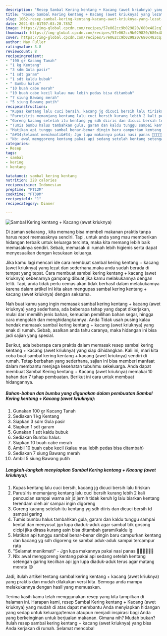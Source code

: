 ```yaml
---
description: "Resep Sambal Kering kentang + Kacang (awet kriuknya) yang lezat Untuk Jualan"
title: "Resep Sambal Kering kentang + Kacang (awet kriuknya) yang lezat Untuk Jualan"
slug: 1062-resep-sambal-kering-kentang-kacang-awet-kriuknya-yang-lezat-untuk-jualan
date: 2021-05-01T07:03:20.785Z
image: https://img-global.cpcdn.com/recipes/57e062cc9b029820/680x482cq70/sambal-kering-kentang-kacang-awet-kriuknya-foto-resep-utama.jpg
thumbnail: https://img-global.cpcdn.com/recipes/57e062cc9b029820/680x482cq70/sambal-kering-kentang-kacang-awet-kriuknya-foto-resep-utama.jpg
cover: https://img-global.cpcdn.com/recipes/57e062cc9b029820/680x482cq70/sambal-kering-kentang-kacang-awet-kriuknya-foto-resep-utama.jpg
author: May Fuller
ratingvalue: 3.8
reviewcount: 8
recipeingredient:
- "100 gr Kacang Tanah"
- "1 kg Kentang"
- "3 sdm Gula pasir"
- "1 sdt garam"
- "1 sdt kaldu bubuk"
- " Bumbu halus"
- "10 buah cabe merah"
- "10 buah cabe kecil kalau mau lebih pedas bisa ditambah"
- "7 siung Bawang merah"
- "5 siung Bawang putih"
recipeinstructions:
- "Kupas kentang lalu cuci bersih, kacang jg dicuci bersih lalu tiriskan"
- "Parut/iris memanjang kentang lalu cuci bersih kurang lebih 2 kali pencucian sampai warna air jd jernih tidak keruh lg lalu biarkan kentang terendam oleh air sampai ingin digoreng"
- "Goreng kacang setelah itu kentang yg sdh diiris dan dicuci bersih td sampai garing"
- "Tumis bumbu halus tambahkan gula, garam dan kaldu tunggu sampai kental dan menyusut jgn lupa diaduk-aduk agar sambal tdk gosong cicipi jika dirasa kurang asin bisa ditambah garam/kaldu lg"
- "Matikan api tunggu sambal benar-benar dingin baru campurkan kentang dan kacang yg sdh digoreng ke sambal aduk-aduk sampai tercampur rata"
- "&#34;Selamat menikmati&#34; Jgn lupa makannya pakai nasi panas 👌🏻👌🏻👌🏻"
- "Nb: awal menggoreng kentang pakai api sedang setelah kentang setengah garing kecilkan api jgn lupa diaduk-aduk terus agar matang merata 😊"
categories:
- Resep
tags:
- sambal
- kering
- kentang

katakunci: sambal kering kentang 
nutrition: 228 calories
recipecuisine: Indonesian
preptime: "PT12M"
cooktime: "PT39M"
recipeyield: "1"
recipecategory: Dinner

---
```



![Sambal Kering kentang + Kacang (awet kriuknya)](https://img-global.cpcdn.com/recipes/57e062cc9b029820/680x482cq70/sambal-kering-kentang-kacang-awet-kriuknya-foto-resep-utama.jpg)

Di zaman  sekarang , kita memang bisa membeli makanan praktis tanpa harus repot memasaknya sendiri. Tapi, untuk anda yang mau memberikan hidangan terbaik untuk keluarga tercinta, maka kita memang lebih baik memasaknya sendiri. Sebab, memasak di rumah lebih higienis serta dapat menyesuaikan dengan kesukaan keluarga.

Jika kamu lagi mencari ide cara membuat sambal kering kentang + kacang (awet kriuknya) yang lezat dan sederhana,maka anda sudah berada di tempat yang tepat. Cara membuat sambal kering kentang + kacang (awet kriuknya)  sebenarnya gampang dibuat jika kamu melakukannya dengan teliti. Tapi, anda tidak perlu cemas akan tidak berhasil dalam melakukannya 
karena dalam artikel ini kita akan mengupas sambal kering kentang + kacang (awet kriuknya) dengan seksama.  



Nah buat kamu yang ingin memasak sambal kering kentang + kacang (awet kriuknya) yang sederhana, ada beberapa tahap yang dapat dikerjakan, mulai dari memilih jenis bahan, kemudian pemilihan bahan segar, hingga cara mengolah dan menghidangkannya. Anda Tidak usah pusing kalau hendak memasak sambal kering kentang + kacang (awet kriuknya) yang enak di rumah. Sebab, asalkan anda  tahu caranya, maka hidangan ini bisa jadi sajian yang spesial.

Berikut, ada beberapa cara praktis  dalam memasak resep sambal kering kentang + kacang (awet kriuknya) yang siap dihidangkan. Kali ini, mari kita coba buat sambal kering kentang + kacang (awet kriuknya) sendiri di rumah. Tetap berbahan yang sederhana, sajian ini bisa memberi manfaat dalam membantu menjaga kesehatan tubuhmu sekeluarga. Anda dapat membuat Sambal Kering kentang + Kacang (awet kriuknya) memakai 10 bahan dan 7 tahap pembuatan. Berikut ini cara untuk membuat hidangannya.

<!--inarticleads1-->

##### Bahan-bahan dan bumbu yang digunakan dalam pembuatan Sambal Kering kentang + Kacang (awet kriuknya):

1. Gunakan 100 gr Kacang Tanah
1. Sediakan 1 kg Kentang
1. Siapkan 3 sdm Gula pasir
1. Siapkan 1 sdt garam
1. Gunakan 1 sdt kaldu bubuk
1. Sediakan  Bumbu halus:
1. Siapkan 10 buah cabe merah
1. Ambil 10 buah cabe kecil (kalau mau lebih pedas bisa ditambah)
1. Sediakan 7 siung Bawang merah
1. Ambil 5 siung Bawang putih




<!--inarticleads2-->

##### Langkah-langkah menyiapkan Sambal Kering kentang + Kacang (awet kriuknya):

1. Kupas kentang lalu cuci bersih, kacang jg dicuci bersih lalu tiriskan
1. Parut/iris memanjang kentang lalu cuci bersih kurang lebih 2 kali pencucian sampai warna air jd jernih tidak keruh lg lalu biarkan kentang terendam oleh air sampai ingin digoreng
1. Goreng kacang setelah itu kentang yg sdh diiris dan dicuci bersih td sampai garing
1. Tumis bumbu halus tambahkan gula, garam dan kaldu tunggu sampai kental dan menyusut jgn lupa diaduk-aduk agar sambal tdk gosong cicipi jika dirasa kurang asin bisa ditambah garam/kaldu lg
1. Matikan api tunggu sambal benar-benar dingin baru campurkan kentang dan kacang yg sdh digoreng ke sambal aduk-aduk sampai tercampur rata
1. &#34;Selamat menikmati&#34; - Jgn lupa makannya pakai nasi panas 👌🏻👌🏻👌🏻
1. Nb: awal menggoreng kentang pakai api sedang setelah kentang setengah garing kecilkan api jgn lupa diaduk-aduk terus agar matang merata 😊




Jadi, itulah artikel tentang  sambal kering kentang + kacang (awet kriuknya)  yang praktis dan mudah dilakukan versi kita. Semoga anda mampu melakukannya dengan hasil yang memuaskan. 

Terima kasih kamu telah menggunakan resep yang kita tampilkan di halaman ini. Harapan kami, resep  Sambal Kering kentang + Kacang (awet kriuknya) yang mudah di atas dapat membantu Anda menyiapkan hidangan yang sedap untuk keluarga/teman ataupun menjadi inspirasi bagi Anda yang berkeinginan untuk berjualan makanan. Gimana nih? Mudah bukan? Itulah resep sambal kering kentang + kacang (awet kriuknya) yang bisa Anda kerjakan di rumah. Selamat mencoba!

